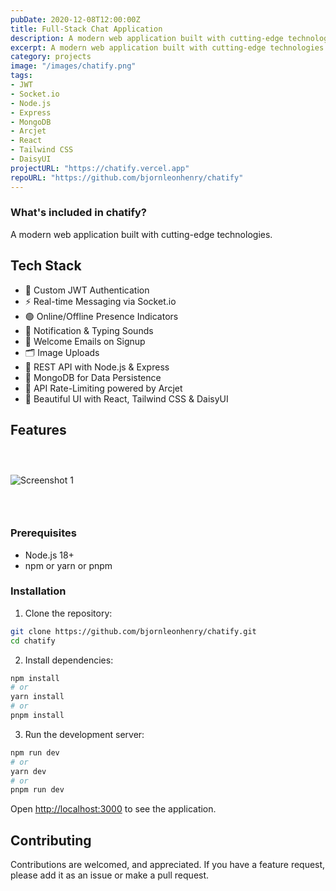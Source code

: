 ```yaml
---
pubDate: 2020-12-08T12:00:00Z
title: Full-Stack Chat Application
description: A modern web application built with cutting-edge technologies.
excerpt: A modern web application built with cutting-edge technologies.
category: projects
image: "/images/chatify.png"
tags:
- JWT
- Socket.io
- Node.js
- Express
- MongoDB
- Arcjet
- React
- Tailwind CSS
- DaisyUI
projectURL: "https://chatify.vercel.app"
repoURL: "https://github.com/bjornleonhenry/chatify"
---
```


### What's included in chatify?

A modern web application built with cutting-edge technologies.

## Tech Stack

- 🔐 Custom JWT Authentication
- ⚡ Real-time Messaging via Socket.io
- 🟢 Online/Offline Presence Indicators
- 🔔 Notification & Typing Sounds
- 📨 Welcome Emails on Signup
- 🗂️ Image Uploads
- 🧰 REST API with Node.js & Express
- 🧱 MongoDB for Data Persistence
- 🚦 API Rate-Limiting powered by Arcjet
- 🎨 Beautiful UI with React, Tailwind CSS & DaisyUI

## Features

### &nbsp;

![Screenshot 1](/images/chatify-1.webp)

### &nbsp;

### Prerequisites

- Node.js 18+
- npm or yarn or pnpm

### Installation

1. Clone the repository:
```bash
git clone https://github.com/bjornleonhenry/chatify.git
cd chatify
```

2. Install dependencies:
```bash
npm install
# or
yarn install
# or
pnpm install
```

3. Run the development server:
```bash
npm run dev
# or
yarn dev
# or
pnpm run dev
```

Open [http://localhost:3000](http://localhost:3000) to see the application.

## Contributing

Contributions are welcomed, and appreciated. If you have a feature request, please add it as an issue or make a pull request.
